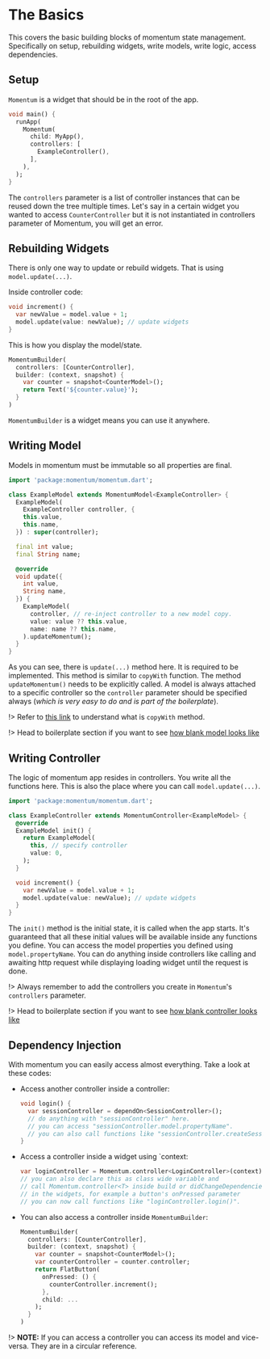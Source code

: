 # The Basics
This covers the basic building blocks of momentum state management. Specifically on setup, rebuilding widgets, write models, write logic, access dependencies.

## Setup
`Momentum` is a widget that should be in the root of the app.
```dart
void main() {
  runApp(
    Momentum(
      child: MyApp(),
      controllers: [
        ExampleController(),
      ],
    ),
  );
}
```
The `controllers` parameter is a list of controller instances that can be reused down the tree multiple times. Let's say in a certain widget you wanted to access `CounterController` but it is not instantiated in controllers parameter of Momentum, you will get an error.

## Rebuilding Widgets
There is only one way to update or rebuild widgets. That is using `model.update(...)`.

Inside controller code:
```dart
void increment() {
  var newValue = model.value + 1;
  model.update(value: newValue); // update widgets
}
```
This is how you display the model/state.
```dart
MomentumBuilder(
  controllers: [CounterController],
  builder: (context, snapshot) {
    var counter = snapshot<CounterModel>();
    return Text('${counter.value}');
  }
)
```
`MomentumBuilder` is a widget means you can use it anywhere.

## Writing Model
Models in momentum must be immutable so all properties are final.
```dart
import 'package:momentum/momentum.dart';

class ExampleModel extends MomentumModel<ExampleController> {
  ExampleModel(
    ExampleController controller, {
    this.value,
    this.name,
  }) : super(controller);

  final int value;
  final String name;

  @override
  void update({
    int value,
    String name,
  }) {
    ExampleModel(
      controller, // re-inject controller to a new model copy.
      value: value ?? this.value,
      name: name ?? this.name,
    ).updateMomentum();
  }
}
```
As you can see, there is `update(...)` method here. It is required to be implemented. This method is similar to `copyWith` function.
The method `updateMomentum()` needs to be explicitly called. A model is always attached to a specific controller so the `controller` parameter should be specified always (*which is very easy to do and is part of the boilerplate*).

!> Refer to [this link](https://developer.school/dart-flutter-what-does-copywith-do/#:~:text=Although%20the%20notion%20of%20copyWith,arguments%20that%20overwrite%20settable%20values.) to understand what is `copyWith` method.

!> Head to boilerplate section if you want to see  [how blank model looks like](/quick-start?id=boilerplate-code)

## Writing Controller
The logic of momentum app resides in controllers. You write all the functions here. This is also the place where you can call `model.update(...)`.
```dart
import 'package:momentum/momentum.dart';

class ExampleController extends MomentumController<ExampleModel> {
  @override
  ExampleModel init() {
    return ExampleModel(
      this, // specify controller
      value: 0,
    );
  }

  void increment() {
    var newValue = model.value + 1;
    model.update(value: newValue); // update widgets
  }
}
```
The `init()` method is the initial state, it is called when the app starts. It's guaranteed that all these initial values will be available inside any functions you define. You can access the model properties you defined using `model.propertyName`. You can do anything inside controllers like calling and awaiting http request while displaying loading widget until the request is done.

!> Always remember to add the controllers you create in `Momentum`'s `controllers` parameter.

!> Head to boilerplate section if you want to see  [how blank controller looks like](/quick-start?id=boilerplate-code)

## Dependency Injection
With momentum you can easily access almost everything. Take a look at these codes:
- Access another controller inside a controller:
  ```dart
  void login() {
    var sessionController = dependOn<SessionController>();
    // do anything with "sessionController" here.
    // you can access "sessionController.model.propertyName".
    // you can also call functions like "sessionController.createSession()".
  }
  ```
- Access a controller inside a widget using `context:
  ```dart
  var loginController = Momentum.controller<LoginController>(context);
  // you can also declare this as class wide variable and
  // call Momentum.controller<T> inside build or didChangeDependencies.
  // in the widgets, for example a button's onPressed parameter
  // you can now call functions like "loginController.login()".
  ```
- You can also access a controller inside `MomentumBuilder`:
  ```dart
  MomentumBuilder(
    controllers: [CounterController],
    builder: (context, snapshot) {
      var counter = snapshot<CounterModel>();
      var counterController = counter.controller;
      return FlatButton(
        onPressed: () {
          counterController.increment();
        },
        child: ...
      );
    }
  )
  ```

!> **NOTE:** If you can access a controller you can access its model and vice-versa. They are in a circular reference.